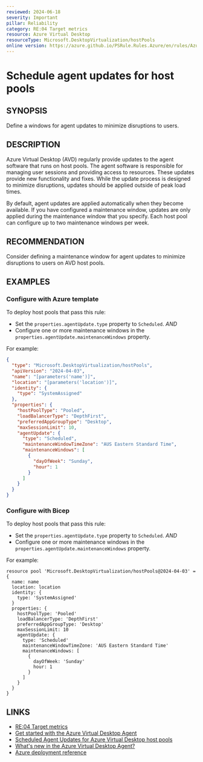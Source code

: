 ```yaml
---
reviewed: 2024-06-18
severity: Important
pillar: Reliability
category: RE:04 Target metrics
resource: Azure Virtual Desktop
resourceType: Microsoft.DesktopVirtualization/hostPools
online version: https://azure.github.io/PSRule.Rules.Azure/en/rules/Azure.AVD.ScheduleAgentUpdate/
---
```


# Schedule agent updates for host pools

## SYNOPSIS

Define a windows for agent updates to minimize disruptions to users.

## DESCRIPTION

Azure Virtual Desktop (AVD) regularly provide updates to the agent software that runs on host pools.
The agent software is responsible for managing user sessions and providing access to resources.
These updates provide new functionality and fixes.
While the update process is designed to minimize disruptions, updates should be applied outside of peak load times.

By default, agent updates are applied automatically when they become available.
If you have configured a maintenance window, updates are only applied during the maintenance window that you specify.
Each host pool can configure up to two maintenance windows per week.

## RECOMMENDATION

Consider defining a maintenance window for agent updates to minimize disruptions to users on AVD host pools.

## EXAMPLES

### Configure with Azure template

To deploy host pools that pass this rule:

- Set the `properties.agentUpdate.type` property to `Scheduled`. _AND_
- Configure one or more maintenance windows in the `properties.agentUpdate.maintenanceWindows` property.

For example:

```json
{
  "type": "Microsoft.DesktopVirtualization/hostPools",
  "apiVersion": "2024-04-03",
  "name": "[parameters('name')]",
  "location": "[parameters('location')]",
  "identity": {
    "type": "SystemAssigned"
  },
  "properties": {
    "hostPoolType": "Pooled",
    "loadBalancerType": "DepthFirst",
    "preferredAppGroupType": "Desktop",
    "maxSessionLimit": 10,
    "agentUpdate": {
      "type": "Scheduled",
      "maintenanceWindowTimeZone": "AUS Eastern Standard Time",
      "maintenanceWindows": [
        {
          "dayOfWeek": "Sunday",
          "hour": 1
        }
      ]
    }
  }
}
```

### Configure with Bicep

To deploy host pools that pass this rule:

- Set the `properties.agentUpdate.type` property to `Scheduled`. _AND_
- Configure one or more maintenance windows in the `properties.agentUpdate.maintenanceWindows` property.

For example:

```bicep
resource pool 'Microsoft.DesktopVirtualization/hostPools@2024-04-03' = {
  name: name
  location: location
  identity: {
    type: 'SystemAssigned'
  }
  properties: {
    hostPoolType: 'Pooled'
    loadBalancerType: 'DepthFirst'
    preferredAppGroupType: 'Desktop'
    maxSessionLimit: 10
    agentUpdate: {
      type: 'Scheduled'
      maintenanceWindowTimeZone: 'AUS Eastern Standard Time'
      maintenanceWindows: [
        {
          dayOfWeek: 'Sunday'
          hour: 1
        }
      ]
    }
  }
}
```

<!-- external:avm avm/res/desktop-virtualization/host-pool agentUpdate -->

## LINKS

- [RE:04 Target metrics](https://learn.microsoft.com/azure/well-architected/reliability/metrics)
- [Get started with the Azure Virtual Desktop Agent](https://learn.microsoft.com/azure/virtual-desktop/agent-overview#agent-update-process)
- [Scheduled Agent Updates for Azure Virtual Desktop host pools](https://learn.microsoft.com/azure/virtual-desktop/scheduled-agent-updates)
- [What's new in the Azure Virtual Desktop Agent?](https://learn.microsoft.com/azure/virtual-desktop/whats-new-agent)
- [Azure deployment reference](https://learn.microsoft.com/azure/templates/microsoft.desktopvirtualization/hostpools)
